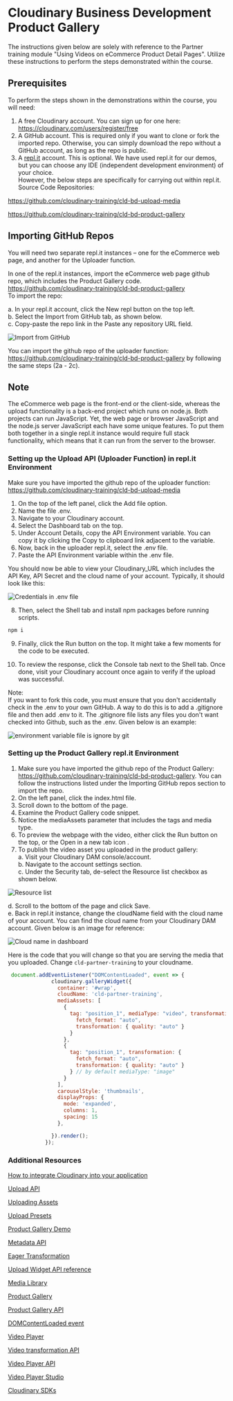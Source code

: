 # Cloudinary Business Development Product Gallery

The instructions given below are solely with reference to the Partner training module "Using Videos on eCommerce Product Detail Pages".
Utilize these instructions to perform the steps demonstrated within the course.

## Prerequisites 

To perform the steps shown in the demonstrations within the course, you will need:  

1. A free Cloudinary account. You can sign up for one here: https://cloudinary.com/users/register/free
2. A GitHub account. This is required only if you want to clone or fork the imported repo. Otherwise, you can simply download the repo without a GitHub account, as long as the repo is public.
3. A [repl.it](https://repli.it) account. This is optional. We have used repl.it for our demos, but you can choose any IDE (independent development environment) of your choice.   
However, the below steps are specifically for carrying out within repl.it.  
Source Code Repositories:  

https://github.com/cloudinary-training/cld-bd-upload-media   

https://github.com/cloudinary-training/cld-bd-product-gallery  

##  Importing GitHub Repos   
You will need two separate repl.it instances – one for the eCommerce web page, and another for the Uploader function.   

In one of the repl.it instances, import the eCommerce web page github repo, which includes the Product Gallery code. https://github.com/cloudinary-training/cld-bd-product-gallery  
To import the repo:    

a. In your repl.it account, click the New repl button on the top left.    
b. Select the Import from GitHub tab, as shown below.    
c. Copy-paste the repo link in the Paste any repository URL field.   

![Import from GitHub](./images/github-import.png)

You can import the github repo of the uploader function: https://github.com/cloudinary-training/cld-bd-product-gallery by following the same steps (2a - 2c).  

## Note
The eCommerce web page is the front-end or the client-side, whereas the upload functionality is a back-end project which runs on node.js. Both projects can run JavaScript. Yet, the web page or browser JavaScript and the node.js server JavaScript each have some unique features. To put them both together in a single repl.it instance would require full stack functionality, which means that it can run from the server to the browser. 

### Setting up the Upload API (Uploader Function) in repl.it Environment  
Make sure you have imported the github repo of the uploader function: https://github.com/cloudinary-training/cld-bd-upload-media  

1. On the top of the left panel, click the Add file option.
2. Name the file .env.  
3. Navigate to your Cloudinary account.
4. Select the Dashboard tab on the top.  
5. Under Account Details, copy the API Environment variable. You can copy it by clicking the Copy to clipboard link adjacent to the variable.
6. Now, back in the uploader repl.it, select the .env file.
7. Paste the API Environment variable within the .env file.  

You should now be able to view your Cloudinary_URL which includes the API Key, API Secret and the cloud name of your account. Typically, it should look like this:

![Credentials in .env file](./images/env.png)


8. Then, select the Shell tab and install npm packages before running scripts. 

```bash
npm i
```

9. Finally, click the Run button on the top. It might take a few moments for the code to be executed. 

10. To review the response, click the Console tab next to the Shell tab.
Once done, visit your Cloudinary account once again to verify if the upload was successful. 

Note:  
If you want to fork this code, you must ensure that you don't accidentally check in the .env to your own GitHub. A way to do this is to add a .gitignore file and then add .env to it. The .gitignore file lists any files you don't want checked into Github, such as the .env. 
Given below is an example:

![environment variable file is ignore by git](./images/gitignore.png)

### Setting up the Product Gallery repl.it Environment
1. Make sure you have imported the github repo of the Product Gallery: https://github.com/cloudinary-training/cld-bd-product-gallery. You can follow the instructions listed under the Importing GitHub repos section to import the repo.
2. On the left panel, click the index.html file.
3. Scroll down to the bottom of the page.
4. Examine the Product Gallery code snippet.
5. Notice the mediaAssets parameter that includes the tags and media type.
6. To preview the webpage with the video, either click the Run button on the top, or the Open in a new tab icon . 
7. To publish the video asset you uploaded in the product gallery:  
a. Visit your Cloudinary DAM console/account.  
b. Navigate to the account settings section.  
c. Under the Security tab, de-select the Resource list checkbox as shown below.  

![Resource list](./images/resource-list.png)  

d. Scroll to the bottom of the page and click Save.  
e. Back in repl.it instance, change the cloudName field with the cloud name of your account. You can find the cloud name from your Cloudinary DAM account. Given below is an image for reference:

![Cloud name in dashboard](./images/cloud-name.png)

Here is the code that you will change so that you are serving the media that you uploaded.  Change `cld-partner-training` to your cloudname.

```JavaScript
 document.addEventListener("DOMContentLoaded", event => {
              cloudinary.galleryWidget({
                container: '#wrap',
                cloudName: 'cld-partner-training',
                mediaAssets: [
                  {
                    tag: "position_1", mediaType: "video", transformation: {
                      fetch_format: "auto",
                      transformation: { quality: "auto" }
                    }
                  },
                  {
                    tag: "position_1", transformation: {
                      fetch_format: "auto",
                      transformation: { quality: "auto" }
                    } // by default mediaType: "image"
                  }
                ],
                carouselStyle: 'thumbnails',
                displayProps: {
                  mode: 'expanded',
                  columns: 1,
                  spacing: 15
                },

              }).render();
            });
```

### Additional Resources

[How to integrate Cloudinary into your application](https://cloudinary.com/documentation/how_to_integrate_cloudinary) 

[Upload API](https://cloudinary.com/documentation/image_upload_api_reference) 

[Uploading Assets](https://cloudinary.com/documentation/upload_images)  

[Upload Presets](https://cloudinary.com/documentation/upload_presets)  

[Product Gallery Demo](https://demo.cloudinary.com/product-gallery/)  

[Metadata API](https://cloudinary.com/documentation/metadata_api)  

[Eager Transformation](https://cloudinary.com/documentation/transformations_on_upload#eager_transformations)  

[Upload Widget API reference](https://cloudinary.com/documentation/upload_widget_reference) 

[Media Library](https://cloudinary.com/documentation/media_library_widget)  

[Product Gallery](https://cloudinary.com/documentation/product_gallery)  

[Product Gallery API](https://cloudinary.com/documentation/product_gallery_reference)  

[DOMContentLoaded event](https://developer.mozilla.org/en-US/docs/Web/API/Window/DOMContentLoaded_event)  

[Video Player](https://cloudinary.com/documentation/cloudinary_video_player)  

[Video transformation API](https://cloudinary.com/documentation/video_transformation_reference)  

[Video Player API](https://cloudinary.com/documentation/video_player_api_reference)  

[Video Player Studio](https://studio.cloudinary.com/)  

[Cloudinary SDKs](https://cloudinary.com/documentation/cloudinary_sdks)








